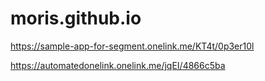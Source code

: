 # moris.github.io


<a href="https://sample-app-for-segment.onelink.me/KT4t/0p3er10l">https://sample-app-for-segment.onelink.me/KT4t/0p3er10l</a>


<a href="https://automatedonelink.onelink.me/jqEI/4866c5ba?af_force_deeplink=true">https://automatedonelink.onelink.me/jqEI/4866c5ba</a>

